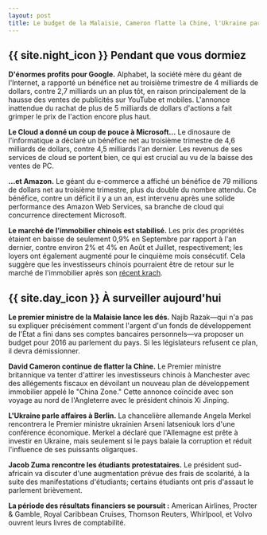 ```yaml
---
layout: post
title: Le budget de la Malaisie, Cameron flatte la Chine, l'Ukraine parle affaires à Berlin
---
```


## {{ site.night_icon }} Pendant que vous dormiez

**D'énormes profits pour Google.**
Alphabet, la société mère du géant de l'Internet, a rapporté un bénéfice net au troisième trimestre de 4 milliards de dollars, contre 2,7 milliards un an plus tôt, en raison principalement de la hausse des ventes de publicités sur YouTube et mobiles.
L'annonce inattendue du rachat de plus de 5 milliards de dollars d'actions a fait grimper le prix de l'action encore plus haut.

**Le Cloud a donné un coup de pouce à Microsoft…**
Le dinosaure de l'informatique a déclaré un bénéfice net au troisième trimestre de 4,6 milliards de dollars, contre 4,5 milliards l'an dernier.
Les revenus de ses services de cloud se portent bien, ce qui est crucial au vu de la baisse des ventes de PC.

**…et Amazon.**
Le géant du e-commerce a affiché un bénéfice de 79 millions de dollars net au troisième trimestre, plus du double du nombre attendu.
Ce bénéfice, contre un déficit il y a un an, est intervenu après une solide performance des Amazon Web Services, sa branche de cloud qui concurrence directement Microsoft.

**Le marché de l'immobilier chinois est stabilisé.**
Les prix des propriétés étaient en baisse de seulement 0,9% en Septembre par rapport à l'an dernier, contre environ 2% et 4% en Août et Juillet, respectivement; les loyers ont également augmenté pour le cinquième mois consécutif.
Cela suggère que les investisseurs chinois pourraient être de retour sur le marché de l'immobilier après son [récent krach](http://www.parismatch.com/Actu/Economie/Pourquoi-la-Chine-subit-un-krach-boursier-806676 "Krach du marché de l'immobilier chinois").

## {{ site.day_icon }} À surveiller aujourd'hui

**Le premier ministre de la Malaisie lance les dés.**
Najib Razak—qui n'a pas su expliquer précisément comment l'argent d'un fonds de développement de l'État a fini dans ses comptes bancaires personnels—va proposer un budget pour 2016 au parlement du pays.
Si les législateurs refusent ce plan, il devra démissionner.

**David Cameron continue de flatter la Chine.**
Le Premier ministre britannique va tenter d'attirer les investisseurs chinois à Manchester avec des allégements fiscaux en dévoilant un nouveau plan de développement immobilier appelé le "China Zone."
Cette annonce coïncide avec son voyage au nord de l'Angleterre avec le président chinois Xi Jinping.

**L'Ukraine parle affaires à Berlin.**
La chancelière allemande Angela Merkel rencontrera le Premier ministre ukrainien Arseni Iatseniouk lors d'une conférence économique.
Merkel a déclaré que l'Allemagne est prête à investir en Ukraine, mais seulement si le pays balaie la corruption et réduit l'influence de ses puissants oligarques.

**Jacob Zuma rencontre les étudiants protestataires.**
Le président sud-africain va discuter d'une augmentation prévue des frais de scolarité, à la suite des manifestations d'étudiants; certains étudiants ont pris d'assaut le parlement brièvement.

**La période des résultats financiers se poursuit&nbsp;:** American Airlines, Procter & Gamble, Royal Caribbean Cruises, Thomson Reuters, Whirlpool, et Volvo ouvrent leurs livres de comptabilité.
